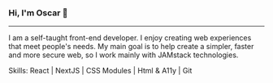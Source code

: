 ### Hi, I'm Oscar 👋
-------------------------------------
I am a self-taught front-end developer. I enjoy creating web experiences that meet people's needs. My main goal is to help create a simpler, faster and more secure web, so I work mainly with JAMstack technologies.

Skills: React | NextJS | CSS Modules | Html & A11y | Git 
